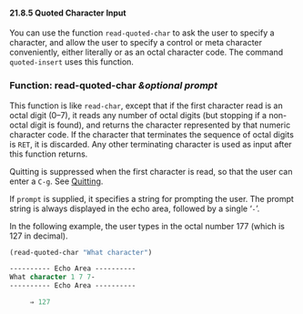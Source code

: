 

#### 21.8.5 Quoted Character Input

You can use the function `read-quoted-char` to ask the user to specify a character, and allow the user to specify a control or meta character conveniently, either literally or as an octal character code. The command `quoted-insert` uses this function.

### Function: **read-quoted-char** *\&optional prompt*

This function is like `read-char`, except that if the first character read is an octal digit (0–7), it reads any number of octal digits (but stopping if a non-octal digit is found), and returns the character represented by that numeric character code. If the character that terminates the sequence of octal digits is `RET`, it is discarded. Any other terminating character is used as input after this function returns.

Quitting is suppressed when the first character is read, so that the user can enter a `C-g`. See [Quitting](Quitting.html).

If `prompt` is supplied, it specifies a string for prompting the user. The prompt string is always displayed in the echo area, followed by a single ‘`-`’.

In the following example, the user types in the octal number 177 (which is 127 in decimal).

```lisp
(read-quoted-char "What character")
```

```lisp
---------- Echo Area ----------
What character 1 7 7-
---------- Echo Area ----------

     ⇒ 127
```
